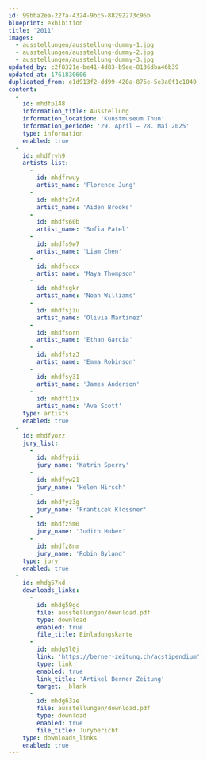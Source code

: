 ```yaml
---
id: 99bba2ea-227a-4324-9bc5-88292273c96b
blueprint: exhibition
title: '2011'
images:
  - ausstellungen/ausstellung-dummy-1.jpg
  - ausstellungen/ausstellung-dummy-2.jpg
  - ausstellungen/ausstellung-dummy-3.jpg
updated_by: c2f8321e-be41-4d83-b9ee-8136dba46b39
updated_at: 1761830606
duplicated_from: e1d913f2-dd99-420a-875e-5e3a0f1c1040
content:
  -
    id: mhdfp148
    information_title: Ausstellung
    information_location: 'Kunstmuseum Thun'
    information_periode: '29. April – 28. Mai 2025'
    type: information
    enabled: true
  -
    id: mhdfrvh9
    artists_list:
      -
        id: mhdfrwuy
        artist_name: 'Florence Jung'
      -
        id: mhdfs2n4
        artist_name: 'Aiden Brooks'
      -
        id: mhdfs60b
        artist_name: 'Sofia Patel'
      -
        id: mhdfs9w7
        artist_name: 'Liam Chen'
      -
        id: mhdfscqx
        artist_name: 'Maya Thompson'
      -
        id: mhdfsgkr
        artist_name: 'Noah Williams'
      -
        id: mhdfsjzu
        artist_name: 'Olivia Martinez'
      -
        id: mhdfsorn
        artist_name: 'Ethan Garcia'
      -
        id: mhdfstz3
        artist_name: 'Emma Robinson'
      -
        id: mhdfsy31
        artist_name: 'James Anderson'
      -
        id: mhdft1ix
        artist_name: 'Ava Scott'
    type: artists
    enabled: true
  -
    id: mhdfyozz
    jury_list:
      -
        id: mhdfypii
        jury_name: 'Katrin Sperry'
      -
        id: mhdfyw21
        jury_name: 'Helen Hirsch'
      -
        id: mhdfyz3g
        jury_name: 'Franticek Klossner'
      -
        id: mhdfz5m0
        jury_name: 'Judith Huber'
      -
        id: mhdfz8nm
        jury_name: 'Robin Byland'
    type: jury
    enabled: true
  -
    id: mhdg57kd
    downloads_links:
      -
        id: mhdg59gc
        file: ausstellungen/download.pdf
        type: download
        enabled: true
        file_title: Einladungskarte
      -
        id: mhdg5l0j
        link: 'https://berner-zeitung.ch/acstipendium'
        type: link
        enabled: true
        link_title: 'Artikel Berner Zeitung'
        target: _blank
      -
        id: mhdg63ze
        file: ausstellungen/download.pdf
        type: download
        enabled: true
        file_title: Jurybericht
    type: downloads_links
    enabled: true
---
```

